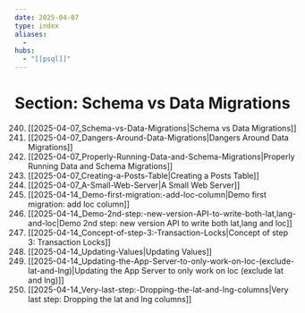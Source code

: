 ```yaml
---
date: 2025-04-07
type: index
aliases:
  -
hubs:
  - "[[psql]]"
---
```


# Section: Schema vs Data Migrations

240. [[2025-04-07_Schema-vs-Data-Migrations|Schema vs Data Migrations]]
241. [[2025-04-07_Dangers-Around-Data-Migrations|Dangers Around Data Migrations]]
242. [[2025-04-07_Properly-Running-Data-and-Schema-Migrations|Properly Running Data and Schema Migrations]]
243. [[2025-04-07_Creating-a-Posts-Table|Creating a Posts Table]]
244. [[2025-04-07_A-Small-Web-Server|A Small Web Server]]
245. [[2025-04-14_Demo-first-migration:-add-loc-column|Demo first migration: add loc column]]
246. [[2025-04-14_Demo-2nd-step:-new-version-API-to-write-both-lat,lang-and-loc|Demo 2nd step: new version API to write both lat,lang and loc]]
247. [[2025-04-14_Concept-of-step-3:-Transaction-Locks|Concept of step 3: Transaction Locks]]
248. [[2025-04-14_Updating-Values|Updating Values]]
249. [[2025-04-14_Updating-the-App-Server-to-only-work-on-loc-(exclude-lat-and-lng)|Updating the App Server to only work on loc (exclude lat and lng)]]
250. [[2025-04-14_Very-last-step:-Dropping-the-lat-and-lng-columns|Very last step: Dropping the lat and lng columns]]

